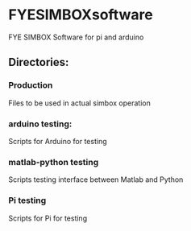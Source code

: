 # FYESIMBOXsoftware
FYE SIMBOX Software for pi and arduino

## Directories:

### Production
Files to be used in actual simbox operation

### arduino testing: 
Scripts for Arduino for testing

### matlab-python testing
Scripts testing interface between Matlab and Python

### Pi testing
Scripts for Pi for testing
